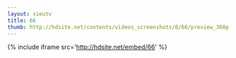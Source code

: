 ```yaml
---
layout: sieutv
title: 66
thumb: http://hdsite.net/contents/videos_screenshots/0/66/preview_360p.mp4.jpg
---
```

{% include iframe src='http://hdsite.net/embed/66' %}
 
